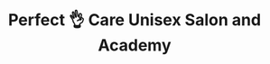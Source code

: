 ---
title: "Perfect 👌 Care Unisex Salon and Academy"
url: /raipur/perfect-care-unisex-salon-and-academy/
shop: hairdresser
---